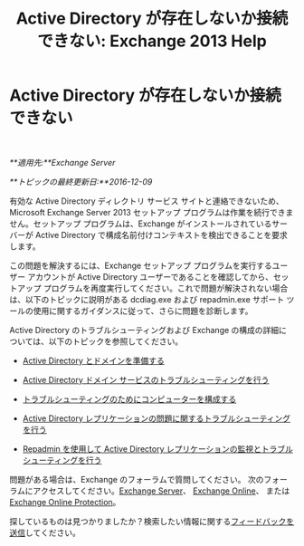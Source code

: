 ﻿---
title: 'Active Directory が存在しないか接続できない: Exchange 2013 Help'
TOCTitle: Active Directory が存在しないか接続できない
ms:assetid: 56adb6fe-ecb8-4a7f-b440-89aa401c28b7
ms:mtpsurl: https://technet.microsoft.com/ja-jp/library/ms.exch.setupreadiness.cannotaccessad(v=EXCHG.150)
ms:contentKeyID: 48269520
ms.date: 04/24/2018
mtps_version: v=EXCHG.150
ms.translationtype: HT
---

# Active Directory が存在しないか接続できない

 

_**適用先:**Exchange Server_

_**トピックの最終更新日:**2016-12-09_

有効な Active Directory ディレクトリ サービス サイトと連絡できないため、Microsoft Exchange Server 2013 セットアップ プログラムは作業を続行できません。セットアップ プログラムは、Exchange がインストールされているサーバーが Active Directory で構成名前付けコンテキストを検出できることを要求します。

この問題を解決するには、Exchange セットアップ プログラムを実行するユーザー アカウントが Active Directory ユーザーであることを確認してから、セットアップ プログラムを再度実行してください。これで問題が解決されない場合は、以下のトピックに説明がある dcdiag.exe および repadmin.exe サポート ツールの使用に関するガイダンスに従って、さらに問題を診断します。

Active Directory のトラブルシューティングおよび Exchange の構成の詳細については、以下のトピックを参照してください。

  - [Active Directory とドメインを準備する](prepare-active-directory-and-domains-exchange-2013-help.md)

  - [Active Directory ドメイン サービスのトラブルシューティングを行う](https://go.microsoft.com/fwlink/p/?linkid=272144)

  - [トラブルシューティングのためにコンピューターを構成する](https://go.microsoft.com/fwlink/p/?linkid=272141)

  - [Active Directory レプリケーションの問題に関するトラブルシューティングを行う](https://go.microsoft.com/fwlink/p/?linkid=272142)

  - [Repadmin を使用して Active Directory レプリケーションの監視とトラブルシューティングを行う](https://go.microsoft.com/fwlink/p/?linkid=272143)

問題がある場合は、Exchange のフォーラムで質問してください。 次のフォーラムにアクセスしてください。[Exchange Server](https://go.microsoft.com/fwlink/p/?linkid=60612)、 [Exchange Online](https://go.microsoft.com/fwlink/p/?linkid=267542)、 または [Exchange Online Protection](https://go.microsoft.com/fwlink/p/?linkid=285351)。

探しているものは見つかりましたか？検索したい情報に関する[フィードバックを送信](mailto:exsetuphelpfeedback@microsoft.com?subject=exchange%202013%20setup%20help%20feedback)してください。

